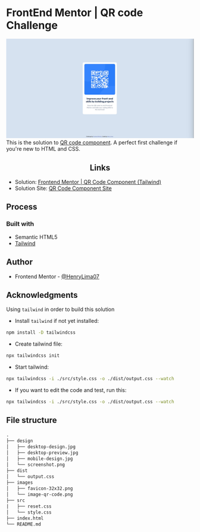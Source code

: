 # FrontEnd Mentor | QR code Challenge
![](./design/solution_preview.jpeg)
This is the solution to [QR code component](https://www.frontendmentor.io/challenges/qr-code-component-iux_sIO_H). A perfect first challenge if you're new to HTML and CSS.

<h2 align="center">Links</h2>

- Solution: [Frontend Mentor | QR Code Component (Tailwind)](https://www.frontendmentor.io/solutions/qr-code-component-challenge-r7nEwTt3kK)
- Solution Site: [QR Code Component Site](https://qr-code-challenge-vfn6.vercel.app/)

  
## Process

### Built with

- Semantic HTML5
- [Tailwind](https://tailwindcss.com/docs/installation)

## Author

- Frontend Mentor - [@HenryLima07](https://www.frontendmentor.io/profile/HenryLima07)

## Acknowledgments

Using `tailwind` in order to build this solution

- Install `tailwind` if not yet installed:

```bash
npm install -D tailwindcss
```

- Create tailwind file:

```bash
npx tailwindcss init
```

- Start tailwind:

```bash
npx tailwindcss -i ./src/style.css -o ./dist/output.css --watch
```
- If you want to edit the code and test, run this:

```bash
npx tailwindcss -i ./src/style.css -o ./dist/output.css --watch
```

## File structure

```
.
├── design
│   ├── desktop-design.jpg
│   ├── desktop-preview.jpg
│   ├── mobile-design.jpg
│   └── screenshot.png
├── dist
│   └── output.css
├── images
│   ├── favicon-32x32.png
│   └── image-qr-code.png
├── src
|   ├── reset.css
│   └── style.css
├── index.html
└── README.md
```
